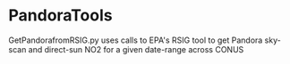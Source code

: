 # PandoraTools

GetPandorafromRSIG.py uses calls to EPA's RSIG tool to get Pandora sky-scan and direct-sun NO2 for a given date-range across CONUS
